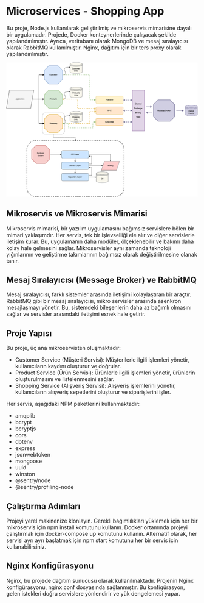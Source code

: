 # Microservices - Shopping App

Bu proje, Node.js kullanılarak geliştirilmiş ve mikroservis mimarisine dayalı bir uygulamadır. Projede, Docker konteynerlerinde çalışacak şekilde yapılandırılmıştır.
Ayrıca, veritabanı olarak MongoDB ve mesaj sıralayıcısı olarak RabbitMQ kullanılmıştır. Nginx, dağıtım için bir ters proxy olarak yapılandırılmıştır.

![](./structure.png)


## Mikroservis ve Mikroservis Mimarisi

Mikroservis mimarisi, bir yazılım uygulamasını bağımsız servislere bölen bir mimari yaklaşımdır. Her servis, tek bir işlevselliği ele alır ve diğer servislerle iletişim kurar. 
Bu, uygulamanın daha modüler, ölçeklenebilir ve bakımı daha kolay hale gelmesini sağlar. Mikroservisler aynı zamanda teknoloji yığınlarının ve geliştirme takımlarının bağımsız olarak değiştirilmesine olanak tanır.

## Mesaj Sıralayıcısı (Message Broker) ve RabbitMQ

Mesaj sıralayıcısı, farklı sistemler arasında iletişimi kolaylaştıran bir araçtır. RabbitMQ gibi bir mesaj sıralayıcısı, mikro servisler arasında asenkron mesajlaşmayı yönetir. 
Bu, sistemdeki bileşenlerin daha az bağımlı olmasını sağlar ve servisler arasındaki iletişimi esnek hale getirir.

## Proje Yapısı

Bu proje, üç ana mikroservisten oluşmaktadır:

- Customer Service (Müşteri Servisi): Müşterilerle ilgili işlemleri yönetir, kullanıcıların kaydını oluşturur ve doğrular.
- Product Service (Ürün Servisi): Ürünlerle ilgili işlemleri yönetir, ürünlerin oluşturulmasını ve listelenmesini sağlar.
- Shopping Service (Alışveriş Servisi): Alışveriş işlemlerini yönetir, kullanıcıların alışveriş sepetlerini oluşturur ve siparişlerini işler.

Her servis, aşağıdaki NPM paketlerini kullanmaktadır:

- amqplib
- bcrypt
- bcryptjs
- cors
- dotenv
- express
- jsonwebtoken
- mongoose
- uuid
- winston
- @sentry/node
- @sentry/profiling-node

## Çalıştırma Adımları

Projeyi yerel makinenize klonlayın.
Gerekli bağımlılıkları yüklemek için her bir mikroservis için npm install komutunu kullanın.
Docker ortamında projeyi çalıştırmak için docker-compose up komutunu kullanın.
Alternatif olarak, her servisi ayrı ayrı başlatmak için npm start komutunu her bir servis için kullanabilirsiniz.

## Nginx Konfigürasyonu

Nginx, bu projede dağıtım sunucusu olarak kullanılmaktadır. Projenin Nginx konfigürasyonu, nginx.conf dosyasında sağlanmıştır. Bu konfigürasyon, gelen istekleri doğru servislere yönlendirir ve yük dengelemesi yapar.

